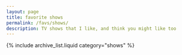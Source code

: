 ```yaml
---
layout: page
title: favorite shows
permalink: /favs/shows/
description: TV shows that I like, and think you might like too
---
```


{% include archive_list.liquid category="shows" %}
